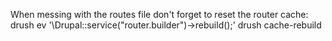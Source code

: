 When messing with the routes file don't forget to reset the router cache:
	drush ev '\Drupal::service("router.builder")->rebuild();'
	drush cache-rebuild
